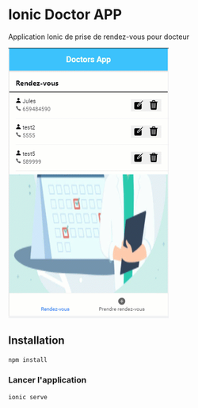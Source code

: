 #  Ionic Doctor APP
Application Ionic de prise de rendez-vous pour docteur

<div>
  <img src="img/gi.gif">
</div>


##  Installation

```
npm install
```
###  Lancer l'application
```
ionic serve
```
